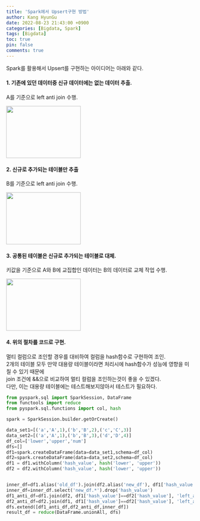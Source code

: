 ```yaml
---
title: 'Spark에서 Upsert구현 방법'
author: Kang HyunGu
date: 2022-08-23 21:43:00 +0900
categories: [Bigdata, Spark]
tags: [Bigdata]
toc: true
pin: false
comments: true
---
```


Spark를 활용해서 Upsert를 구현하는 아이디어는 아래와 같다.  
#### 1. 기존에 있던 데이터중 신규 데이터에는 없는 데이터 추출.  
A를 기준으로 left anti join 수행.
<p align='left'> <img src='{{site.url}}/img/posts/left_anti_joinA.png' width='200' height='140'></p>  

#### 2. 신규로 추가되는 테이블만 추출   
B를 기준으로 left anti join 수행.
<p align='left'> <img src='{{site.url}}/img/posts/left_anti_joinB.png' width='200' height='140'></p>  

#### 3. 공통된 테이블은 신규로 추가되는 테이블로 대체.  
키값을 기준으로 A와 B에 교집합인 데이터는 B의 데이터로 교체 작업 수행.
<p align='left'> <img src='{{site.url}}/img/posts/inner_join.png' width='200' height='140'></p>  

#### 4. 위의 절차를 코드로 구현.  
멀티 컬럼으로 조인할 경우를 대비하여 컬럼을 hash함수로 구현하여 조인.  
2개의 테이블 모두 만약 대용량 테이블이라면 처리시에 hash함수가 성능에 영향을 미칠 수 있기 때문에  
join 조건에 &&으로 비교하여 멀티 컬럼을 조인하는것이 좋을 수 있겠다.  
다만, 이는 대용량 테이블에는 테스트해보지않아서 테스트가 필요하다.  
```python
from pyspark.sql import SparkSession, DataFrame
from functools import reduce
from pyspark.sql.functions import col, hash

spark = SparkSession.builder.getOrCreate()

data_set1=[('a','A',1),('b','B',2),('c','C',3)]
data_set2=[('a','A',1),('b','B',3),('d','D',4)]
df_col=['lower','upper','num']
dfs=[]
df1=spark.createDataFrame(data=data_set1,schema=df_col)
df2=spark.createDataFrame(data=data_set2,schema=df_col)
df1 = df1.withColumn('hash_value', hash('lower', 'upper'))
df2 = df2.withColumn('hash_value', hash('lower', 'upper'))


inner_df=df1.alias('old_df').join(df2.alias('new_df'), df1['hash_value']==df2['hash_value'], 'inner')
inner_df=inner_df.select('new_df.*').drop('hash_value')
df1_anti_df=df1.join(df2, df1['hash_value']==df2['hash_value'], 'left_anti').drop('hash_value')
df2_anti_df=df2.join(df1, df1['hash_value']==df2['hash_value'], 'left_anti').drop('hash_value')
dfs.extend([df1_anti_df,df2_anti_df,inner_df])
result_df = reduce(DataFrame.unionAll, dfs)

```
